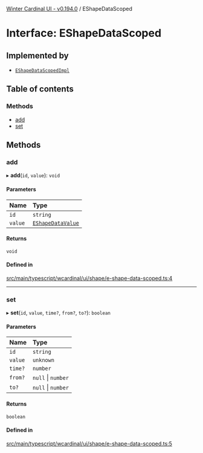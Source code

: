 [Winter Cardinal UI - v0.194.0](../index.md) / EShapeDataScoped

# Interface: EShapeDataScoped

## Implemented by

- [`EShapeDataScopedImpl`](../classes/EShapeDataScopedImpl.md)

## Table of contents

### Methods

- [add](EShapeDataScoped.md#add)
- [set](EShapeDataScoped.md#set)

## Methods

### add

▸ **add**(`id`, `value`): `void`

#### Parameters

| Name | Type |
| :------ | :------ |
| `id` | `string` |
| `value` | [`EShapeDataValue`](EShapeDataValue.md) |

#### Returns

`void`

#### Defined in

[src/main/typescript/wcardinal/ui/shape/e-shape-data-scoped.ts:4](https://github.com/winter-cardinal/winter-cardinal-ui/blob/v0.194.0/src/main/typescript/wcardinal/ui/shape/e-shape-data-scoped.ts#L4)

___

### set

▸ **set**(`id`, `value`, `time?`, `from?`, `to?`): `boolean`

#### Parameters

| Name | Type |
| :------ | :------ |
| `id` | `string` |
| `value` | `unknown` |
| `time?` | `number` |
| `from?` | ``null`` \| `number` |
| `to?` | ``null`` \| `number` |

#### Returns

`boolean`

#### Defined in

[src/main/typescript/wcardinal/ui/shape/e-shape-data-scoped.ts:5](https://github.com/winter-cardinal/winter-cardinal-ui/blob/v0.194.0/src/main/typescript/wcardinal/ui/shape/e-shape-data-scoped.ts#L5)
